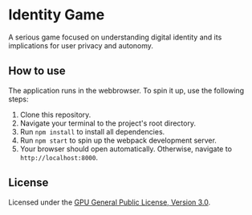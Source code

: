 # Identity Game
A serious game focused on understanding digital identity and its implications for user privacy and autonomy.

## How to use
The application runs in the webbrowser. To spin it up, use the following steps:

1. Clone this repository.
2. Navigate your terminal to the project's root directory.
3. Run `npm install` to install all dependencies.
4. Run `npm start` to spin up the webpack development server.
5. Your browser should open automatically. Otherwise, navigate to `http://localhost:8000`.

## License
Licensed under the [GPU General Public License, Version 3.0](./COPYING). 